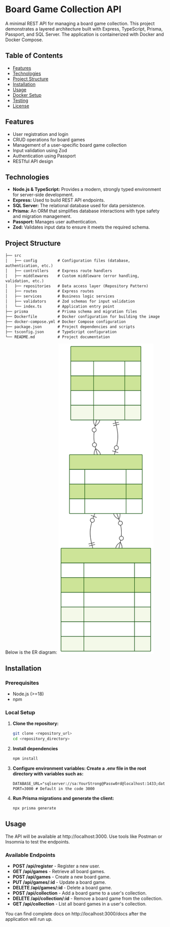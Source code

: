 # Board Game Collection API

A minimal REST API for managing a board game collection. This project demonstrates a layered architecture built with Express, TypeScript, Prisma, Passport, and SQL Server. The application is containerized with Docker and Docker Compose.

## Table of Contents

- [Features](#features)
- [Technologies](#technologies)
- [Project Structure](#project-structure)
- [Installation](#installation)
- [Usage](#usage)
- [Docker Setup](#docker-setup)
- [Testing](#testing)
- [License](#license)

## Features

- User registration and login
- CRUD operations for board games
- Management of a user-specific board game collection
- Input validation using Zod
- Authentication using Passport
- RESTful API design

## Technologies

- **Node.js & TypeScript:** Provides a modern, strongly typed environment for server-side development.
- **Express:** Used to build REST API endpoints.
- **SQL Server:** The relational database used for data persistence.
- **Prisma:** An ORM that simplifies database interactions with type safety and migration management.
- **Passport:** Manages user authentication.
- **Zod:** Validates input data to ensure it meets the required schema.

## Project Structure

```plaintext
├── src
│   ├── config         # Configuration files (database, authentication, etc.)
│   ├── controllers    # Express route handlers
│   ├── middlewares    # Custom middleware (error handling, validation, etc.)
│   ├── repositories   # Data access layer (Repository Pattern)
│   ├── routes         # Express routes
│   ├── services       # Business logic services
│   ├── validators     # Zod schemas for input validation
│   └── index.ts       # Application entry point
├── prisma             # Prisma schema and migration files
├── Dockerfile         # Docker configuration for building the image
├── docker-compose.yml # Docker Compose configuration
├── package.json       # Project dependencies and scripts
├── tsconfig.json      # TypeScript configuration
└── README.md          # Project documentation
```

Below is the ER diagram:
<img src="./app_erd.svg" alt="Image not found." width="300">

## Installation

### Prerequisites

- Node.js (>=18)
- npm

### Local Setup

1. **Clone the repository:**

   ```bash
   git clone <repository_url>
   cd <repository_directory>
   ```

2. **Install dependencies**

   ```bash
   npm install
   ```

3. **Configure environment variables: Create a .env file in the root directory with variables such as:**

   ```env
   DATABASE_URL="sqlserver://sa:YourStrong@Passw0rd@localhost:1433;database=boardgames;encrypt=true;trustServerCertificate=true"
   PORT=3000 # Default in the code 3000
   ```

4. **Run Prisma migrations and generate the client:**

   ```bash
   npx prisma generate
   ```

## Usage

The API will be available at http://localhost:3000. Use tools like Postman or Insomnia to test the endpoints.

### Available Endpoints

- **POST /api/register** - Register a new user.
- **GET /api/games** - Retrieve all board games.
- **POST /api/games** - Create a new board game.
- **PUT /api/games/:id** - Update a board game.
- **DELETE /api/games/:id** - Delete a board game.
- **POST /api/collection** - Add a board game to a user's collection.
- **DELETE /api/collection/:id** - Remove a board game from the collection.
- **GET /api/collection** - List all board games in a user's collection.

You can find complete docs on http://localhost:3000/docs after the application will run up.
